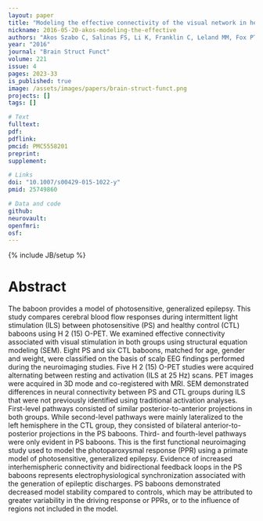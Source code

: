 ```yaml
---
layout: paper
title: "Modeling the effective connectivity of the visual network in healthy and photosensitive, epileptic baboons."
nickname: 2016-05-20-akos-modeling-the-effective
authors: "Akos Szabo C, Salinas FS, Li K, Franklin C, Leland MM, Fox PT, Laird AR, Narayana S"
year: "2016"
journal: "Brain Struct Funct"
volume: 221
issue: 4
pages: 2023-33
is_published: true
image: /assets/images/papers/brain-struct-funct.png
projects: []
tags: []

# Text
fulltext:
pdf:
pdflink:
pmcid: PMC5558201
preprint:
supplement:

# Links
doi: "10.1007/s00429-015-1022-y"
pmid: 25749860

# Data and code
github:
neurovault:
openfmri:
osf:
---
```

{% include JB/setup %}

# Abstract

The baboon provides a model of photosensitive, generalized epilepsy. This study compares cerebral blood flow responses during intermittent light stimulation (ILS) between photosensitive (PS) and healthy control (CTL) baboons using H 2 (15) O-PET. We examined effective connectivity associated with visual stimulation in both groups using structural equation modeling (SEM). Eight PS and six CTL baboons, matched for age, gender and weight, were classified on the basis of scalp EEG findings performed during the neuroimaging studies. Five H 2 (15) O-PET studies were acquired alternating between resting and activation (ILS at 25 Hz) scans. PET images were acquired in 3D mode and co-registered with MRI. SEM demonstrated differences in neural connectivity between PS and CTL groups during ILS that were not previously identified using traditional activation analyses. First-level pathways consisted of similar posterior-to-anterior projections in both groups. While second-level pathways were mainly lateralized to the left hemisphere in the CTL group, they consisted of bilateral anterior-to-posterior projections in the PS baboons. Third- and fourth-level pathways were only evident in PS baboons. This is the first functional neuroimaging study used to model the photoparoxysmal response (PPR) using a primate model of photosensitive, generalized epilepsy. Evidence of increased interhemispheric connectivity and bidirectional feedback loops in the PS baboons represents electrophysiological synchronization associated with the generation of epileptic discharges. PS baboons demonstrated decreased model stability compared to controls, which may be attributed to greater variability in the driving response or PPRs, or to the influence of regions not included in the model.
